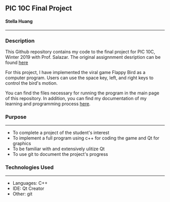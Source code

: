 



## PIC 10C Final Project
#### Stella Huang

***
     
### Description
This Github repository contains my code to the final project for PIC 10C, Winter 2019 with Prof. Salazar. The original assignnment desription can be found [here](https://www.pic.ucla.edu/~rsalazar/pic10c/syllabus/#fn2)

For this project, I have implemented the viral game Flappy Bird as a computer program. Users can use the space key, left, and right keys to control the bird's motion.

You can find the files necessary for running the program in the main page of this repository. In addition, you can find my documentation of my learning and programming process [here](https://github.com/stehuang/Quarter-Long-Project/tree/master/Documentation).



### Purpose
***
* To complete a project of the student's interest
* To implement a full program using c++ for coding the game and Qt for graphics
* To be familiar with and extensively ulitize Qt
* To use git to document the project's progress


### Technologies Used
***
* Languages: C++
* IDE: Qt Creator
* Other: git






